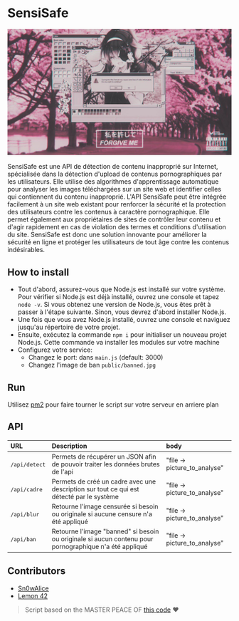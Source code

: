 # SensiSafe

<p align="center">
    <img src="https://github.com/Sn0wAlice/SensiSafe/blob/main/public/banned.jpg?raw=true">
</p>

SensiSafe est une API de détection de contenu inapproprié sur Internet, spécialisée dans la détection d'upload de contenus pornographiques par les utilisateurs. Elle utilise des algorithmes d'apprentissage automatique pour analyser les images téléchargées sur un site web et identifier celles qui contiennent du contenu inapproprié. L'API SensiSafe peut être intégrée facilement à un site web existant pour renforcer la sécurité et la protection des utilisateurs contre les contenus à caractère pornographique. Elle permet également aux propriétaires de sites de contrôler leur contenu et d'agir rapidement en cas de violation des termes et conditions d'utilisation du site. SensiSafe est donc une solution innovante pour améliorer la sécurité en ligne et protéger les utilisateurs de tout âge contre les contenus indésirables.

## How to install 
- Tout d'abord, assurez-vous que Node.js est installé sur votre système. Pour vérifier si Node.js est déjà installé, ouvrez une console et tapez `node -v`. Si vous obtenez une version de Node.js, vous êtes prêt à passer à l'étape suivante. Sinon, vous devrez d'abord installer Node.js.
- Une fois que vous avez Node.js installé, ouvrez une console et naviguez jusqu'au répertoire de votre projet.
- Ensuite, exécutez la commande `npm i` pour initialiser un nouveau projet Node.js. Cette commande va installer les modules sur votre machine
- Configurez votre service: 
  - Changez le port: dans `main.js` (default: 3000)
  - Changez l'image de ban `public/banned.jpg`

## Run
Utilisez [pm2](https://pm2.io/docs/runtime/overview/) pour faire tourner le script sur votre serveur en arriere plan

## API
| URL | Description | body |
| :-- | :---------- | :--- |
| `/api/detect` | Permets de récupérer un JSON afin de pouvoir traiter les données brutes de l'api | "file -> picture_to_analyse"|
| `/api/cadre` | Permets de créé un cadre avec une description sur tout ce qui est détecté par le système | "file -> picture_to_analyse"|
| `/api/blur` | Retourne l'image censurée si besoin ou originale si aucune censure n'a été appliqué | "file -> picture_to_analyse"|
| `/api/ban` | Retourne l'image "banned" si besoin ou originale si aucun contenu pour pornographique n'a été appliqué | "file -> picture_to_analyse"|

## Contributors
- [Sn0wAlice](https://github.com/Sn0wAlice)
- [Lemon 42](https://github.com/lemon-42)

> Script based on the MASTER PEACE OF [this code](https://github.com/vladmandic/nudenet) ❤️
